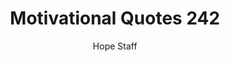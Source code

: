 ---
image: /assets/img/mq/mq_242_exupery.png
title: Motivational Quotes 242
categories:
  - Motivational Quotes
author: Hope Staff
notes: Motivational Quotes 242
embed: >-
  EMBED_GOES_HERE
transcript: >-
  SOME LINES OF TEXT START HERE
---